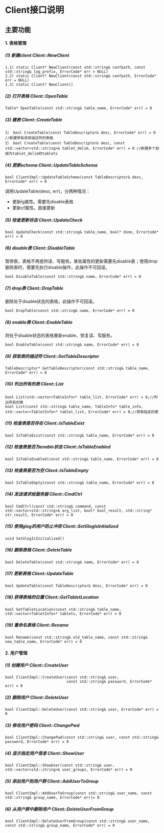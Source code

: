 
# Client接口说明

## 主要功能
 
#### 1. 表格管理
##### (1) 新建client  Client::NewClient
```
1.1) static Client* NewClient(const std::string& confpath, const std::string& log_prefix, ErrorCode* err = NULL)
1.2) static Client* NewClient(const std::string& confpath, ErrorCode* err = NULL)
1.3) static Client* NewClient()
```
 
##### (2) 打开表格 Client::OpenTable
```
Table* OpenTable(const std::string& table_name, ErrorCode* err) = 0
```
##### (3) 建表 Client::CreateTable
```
1） bool CreateTable(const TableDescriptor& desc, ErrorCode* err) = 0  //新建带有具体描述符的表格
2） bool CreateTable(const TableDescriptor& desc, const std::vector<std::string>& tablet_delim, ErrorCode* err) = 0 //新建多个前缀为tablet_delim的tablets
```
 
##### (4) 更新schema Client::UpdateTableSchema
 
```
bool ClientImpl::UpdateTableSchema(const TableDescriptor& desc, ErrorCode* err) = 0
```
调用UpdateTable(desc, err)，分两种情况：
* 更新lg属性。需要先disable表格
* 更新cf属性。直接更新
##### (5) 检查更新状态 Client::UpdateCheck
 
```
bool UpdateCheck(const std::string& table_name, bool* done, ErrorCode* err) = 0
```
 
##### (6) disable表 Client::DisableTable
暂停表，表格不再提供读、写服务。某些属性的更新需要先disable表；使用drop删除表时，需要先执行disable操作，此操作不可回滚。
 
```
bool DisableTable(const std::string& name, ErrorCode* err) = 0
```
 
##### (7) drop表 Client::DropTable
删除处于disable状态的表格，此操作不可回滚。
 
```
bool DropTable(const std::string& name, ErrorCode* err) = 0
```
 
##### (8) enable表 Client::EnableTable
 
将处于disable状态的表格重新enable，恢复读、写服务。
 
```
bool EnableTable(const std::string& name, ErrorCode* err) = 0
```
 
##### (9) 获取表的描述符 Client::GetTableDescriptor
```
TableDescriptor* GetTableDescriptor(const std::string& table_name, ErrorCode* err) = 0
```
 
##### (10) 列出所有的表 Client::List
```
bool List(std::vector<TableInfo>* table_list, ErrorCode* err) = 0;//列出所有的表
bool List(const std::string& table_name, TableInfo* table_info, std::vector<TabletInfo>* tablet_list, ErrorCode* err) = 0;//获取指定的表
```
##### (11) 检查表是否存在 Client::IsTableExist
```
bool IsTableExist(const std::string& table_name, ErrorCode* err) = 0
``` 
 
##### (12) 检查表是否为enable状态 Client::IsTableEnabled
```
bool IsTableEnabled(const std::string& table_name, ErrorCode* err) = 0
```
 
##### (13) 检查表是否为空 Client::IsTableEmpty
```
bool IsTableEmpty(const std::string& table_name, ErrorCode* err) = 0
```
 
##### (14) 发送请求给服务器 Client::CmdCtrl
```
bool CmdCtrl(const std::string& command, const std::vector<std::string>& arg_list, bool* bool_result, std::string* str_result, ErrorCode* err) = 0
```
 
##### (15) 使用glog的用户防止冲突 Client::SetGlogIsInitialized
```
void SetGlogIsInitialized()
```
 
##### (16) 删除表格 Client::DeleteTable
```
bool DeleteTable(const std::string& name, ErrorCode* err) = 0
```
 
##### (17) 更新表格 Client::UpdateTable
```
bool UpdateTable(const TableDescriptor& desc, ErrorCode* err) = 0
```
 
##### (18) 获得表格的位置 Client::GetTabletLocation
```
bool GetTabletLocation(const std::string& table_name, std::vector<TabletInfo>* tablets, ErrorCode* err) = 0
```
 
##### (19) 重命名表格 Client::Rename
```
bool Rename(const std::string& old_table_name, const std::string& new_table_name, ErrorCode* err) = 0
```
#### 2. 用户管理
 
##### (1) 创建用户 Client::CreateUser
 
```
bool ClientImpl::CreateUser(const std::string& user,
                            const std::string& password, ErrorCode* err) = 0
```
##### (2) 删除用户 Client::DeleteUser
 
```
bool ClientImpl::DeleteUser(const std::string& user, ErrorCode* err) = 0
```
 
##### (3) 修改用户密码 Client::ChangePwd
 
```
bool ClientImpl::ChangePwd(const std::string& user, const std::string& password, ErrorCode* err) = 0
```
 
##### (4) 显示指定用户信息 Client::ShowUser
 
```
bool ClientImpl::ShowUser(const std::string& user, std::vector<std::string>& user_groups, ErrorCode* err) = 0
```
 
##### (5) 添加用户到用户群 Client::AddUserToGroup
 
```
bool ClientImpl::AddUserToGroup(const std::string& user_name, const std::string& group_name, ErrorCode* err)= 0
```
 
##### (6) 从用户群中删除用户 Client::DeleteUserFromGroup
 
```
bool ClientImpl::DeleteUserFromGroup(const std::string& user_name, const std::string& group_name, ErrorCode* err) = 0
```   
<!-- 
#### 3. 快照管理
##### (1) 为表格创建快照 Client::GetSnapshot
```
bool GetSnapshot(const std::string& name, uint64_t* snapshot, ErrorCode* err) = 0
```
 
##### (2) 删除快照 Client::DelSnapshot
```
bool DelSnapshot(const std::string& name, uint64_t snapshot, ErrorCode* err) = 0
```
 
##### (3) 为特定的快照执行回滚操作 Client::Rollback
```
bool Rollback(const std::string& name, uint64_t snapshot, const std::string& rollback_name, ErrorCode* err) = 0
```
-->    
 

